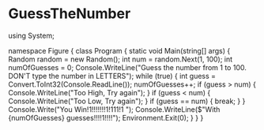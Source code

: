 # GuessTheNumber
using System;

namespace Figure
{
    class Program
    {
        static void Main(string[] args)
        {
            Random random = new Random();
            int num = random.Next(1, 100);
            int numOfGuesses = 0;
            Console.WriteLine("Guess the number from 1 to 100. DON'T type the number in LETTERS");
            while (true)
            {
                int guess = Convert.ToInt32(Console.ReadLine());
                numOfGuesses++;
                if (guess > num)
                {
                    Console.WriteLine("Too High, Try again");
                }
                if (guess < num)
                {
                    Console.WriteLine("Too Low, Try again");
                }
                if (guess == num)
                {
                    break;
                }
            }
            Console.Write("You Win!1!!!!!!!1!111!1 ");
            Console.WriteLine($"With {numOfGuesses} guesses!!!!1!!!!");
            Environment.Exit(0);
        }
    }
}
